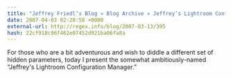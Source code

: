 ```yaml
---
title: "Jeffrey Friedl’s Blog » Blog Archive » Jeffrey’s Lightroom Configuration Manager"
date: 2007-04-03 02:28:58 +0000
external-url: http://regex.info/blog/2007-03-13/395
hash: 22cf918c96f462e07452d921ba06fa8a
---
```


For those who are a bit adventurous and wish to diddle a different set of hidden parameters, today I present the somewhat ambitiously-named “Jeffrey's Lightroom Configuration Manager.”
